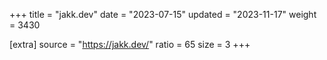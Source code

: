 +++
title = "jakk.dev"
date = "2023-07-15"
updated = "2023-11-17"
weight = 3430

[extra]
source = "https://jakk.dev/"
ratio = 65
size = 3
+++
